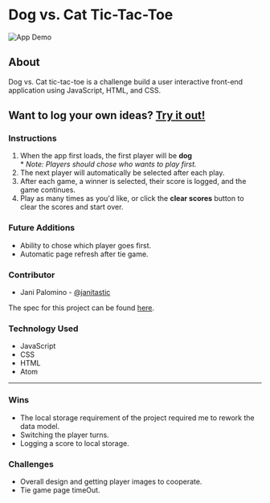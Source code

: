 # Dog vs. Cat Tic-Tac-Toe

![App Demo](https://github.com/janitastic/tic-tac-toe/blob/main/assets/game.gif)

## About
Dog vs. Cat tic-tac-toe is a challenge build a user interactive front-end application using JavaScript, HTML, and CSS.

## Want to log your own ideas? [Try it out!](https://janitastic.github.io/tic-tac-toe/)

### Instructions

1. When the app first loads, the first player will be **dog**
   <br>* *Note: Players should chose who wants to play first.*
3. The next player will automatically be selected after each play.
4. After each game, a winner is selected, their score is logged, and the game continues.
5. Play as many times as you'd like, or click the **clear scores** button to clear the scores and start over.
      
### Future Additions
- Ability to chose which player goes first.
- Automatic page refresh after tie game.

### Contributor
- Jani Palomino - [@janitastic](https://github.com/janitastic)

The spec for this project can be found [here](https://frontend.turing.edu/projects/module-1/tic-tac-toe-solo.html). 

### Technology Used
- JavaScript
- CSS
- HTML
- Atom

<hr> 

### Wins
- The local storage requirement of the project required me to rework the data model.
- Switching the player turns.
- Logging a score to local storage.

### Challenges
- Overall design and getting player images to cooperate.
- Tie game page timeOut.

